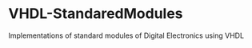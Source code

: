 VHDL-StandaredModules
=====================

Implementations of standard modules of Digital Electronics using VHDL
